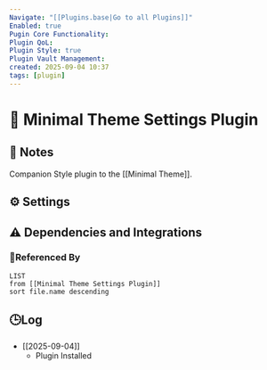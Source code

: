 ```yaml
---
Navigate: "[[Plugins.base|Go to all Plugins]]"
Enabled: true
Pugin Core Functionality:
Plugin QoL:
Plugin Style: true
Plugin Vault Management:
created: 2025-09-04 10:37
tags: [plugin]
---
```

# 🔌 Minimal Theme Settings Plugin

## 📝 Notes

Companion Style plugin to the [[Minimal Theme]].

## ⚙️ Settings

## ⚠️ Dependencies and Integrations

### 🔗Referenced By

```dataview
LIST
from [[Minimal Theme Settings Plugin]]
sort file.name descending
```

## 🕒Log

- [[2025-09-04]]
	- Plugin Installed
